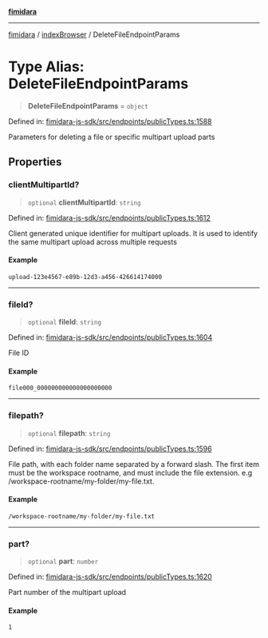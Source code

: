 [**fimidara**](../../README.md)

***

[fimidara](../../modules.md) / [indexBrowser](../README.md) / DeleteFileEndpointParams

# Type Alias: DeleteFileEndpointParams

> **DeleteFileEndpointParams** = `object`

Defined in: [fimidara-js-sdk/src/endpoints/publicTypes.ts:1588](https://github.com/softkave/fimidara/blob/feac071900ab8644442d355e5cb5db9df2f34600/fimidara-js-sdk/src/endpoints/publicTypes.ts#L1588)

Parameters for deleting a file or specific multipart upload parts

## Properties

### clientMultipartId?

> `optional` **clientMultipartId**: `string`

Defined in: [fimidara-js-sdk/src/endpoints/publicTypes.ts:1612](https://github.com/softkave/fimidara/blob/feac071900ab8644442d355e5cb5db9df2f34600/fimidara-js-sdk/src/endpoints/publicTypes.ts#L1612)

Client generated unique identifier for multipart uploads. It is used to identify the same multipart upload across multiple requests

#### Example

```
upload-123e4567-e89b-12d3-a456-426614174000
```

***

### fileId?

> `optional` **fileId**: `string`

Defined in: [fimidara-js-sdk/src/endpoints/publicTypes.ts:1604](https://github.com/softkave/fimidara/blob/feac071900ab8644442d355e5cb5db9df2f34600/fimidara-js-sdk/src/endpoints/publicTypes.ts#L1604)

File ID

#### Example

```
file000_000000000000000000000
```

***

### filepath?

> `optional` **filepath**: `string`

Defined in: [fimidara-js-sdk/src/endpoints/publicTypes.ts:1596](https://github.com/softkave/fimidara/blob/feac071900ab8644442d355e5cb5db9df2f34600/fimidara-js-sdk/src/endpoints/publicTypes.ts#L1596)

File path, with each folder name separated by a forward slash. The first item must be the workspace rootname, and must include the file extension. e.g /workspace-rootname/my-folder/my-file.txt.

#### Example

```
/workspace-rootname/my-folder/my-file.txt
```

***

### part?

> `optional` **part**: `number`

Defined in: [fimidara-js-sdk/src/endpoints/publicTypes.ts:1620](https://github.com/softkave/fimidara/blob/feac071900ab8644442d355e5cb5db9df2f34600/fimidara-js-sdk/src/endpoints/publicTypes.ts#L1620)

Part number of the multipart upload

#### Example

```
1
```
